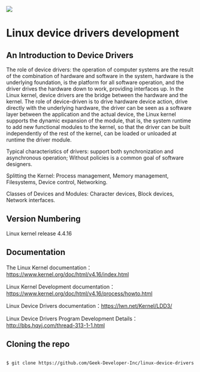 [![](https://img.shields.io/badge/language-简体中文-red.svg?style=flat-square)](./README-zh-cn.md)


# Linux device drivers development


## An Introduction to Device Drivers

The role of device drivers: the operation of computer systems are the result of the combination of hardware and software in the system, hardware is the underlying foundation, is the platform for all software operation, and the driver drives the hardware down to work, providing interfaces up. In the Linux kernel, device drivers are the bridge between the hardware and the kernel. The role of device-driven is to drive hardware device action, drive directly with the underlying hardware, the driver can be seen as a software layer between the application and the actual device, the Linux kernel supports the dynamic expansion of the module, that is, the system runtime to add new functional modules to the kernel, so that the driver can be built independently of the rest of the kernel, can be loaded or unloaded at runtime the driver module.

Typical characteristics of drivers: support both synchronization and asynchronous operation; Without policies is a common goal of software designers.

Splitting the Kernel: Process management, Memory management, Filesystems, Device control, Networking.

Classes of Devices and Modules: Character devices, Block devices, Network interfaces.


## Version Numbering

Linux kernel release 4.4.16


## Documentation

The Linux Kernel documentation：https://www.kernel.org/doc/html/v4.16/index.html

Linux Kernel Development documentation：https://www.kernel.org/doc/html/v4.16/process/howto.html

Linux Device Drivers documentation：https://lwn.net/Kernel/LDD3/

Linux Device Drivers Program Development Details：http://bbs.hqyj.com/thread-313-1-1.html


## Cloning the repo

```bash

$ git clone https://github.com/Geek-Developer-Inc/linux-device-drivers.git

```